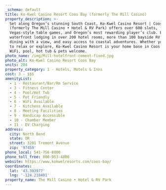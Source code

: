 ```yaml
---
_schema: default
title: Ko-Kwel Casino Resort Coos Bay (formerly The Mill Casino)
property_description: >-
  Set along Oregon’s stunning South Coast, Ko-Kwel Casino Resort | Coos Bay
  (formerly The Mill Casino • Hotel & RV Park) offers over 600 slots,
  Vegas-style table games, and Oregon’s most rewarding player’s club. Enjoy
  waterfront lodging in over 200 hotel rooms, more than 100 bayside RV sites,
  dining with a view, and easy access to coastal adventures. Whether you’re here
  to relax or explore, Ko-Kwel Casino Resort is your home base in Coos Bay. Free
  WiFi, pool, hot tub & pets welcome.
photo_name: /img/Mill-hotelfront-cement-fixed.jpg
photo_alt: Ko-Kwel Casino Resort Coos Bay
units: 204
property_category: 1 - Hotels, Motels & Inns
cost: 3 - $$$
amenityList:
  - 1 - Restaurant/Bar/Rm Service
  - 3 - Fitness Center
  - 4 - Pool/Hot Tub
  - 5 - Pet Friendly
  - 6 - WiFi Available
  - 7 - Kitchens Available
  - 8 - Meeting Facilities
  - 9 - Handicap Accessible
  - 10 - Chamber Member
  - 11 - EV Charging
address:
  city: North Bend
  state: OR
  street: 3201 Tremont Avenue
  zip: '97459'
phone_local: 541-756-8800
phone_toll_free: 800-953-4800
website: https://www.kokwelresorts.com/coos-bay/
coordinates:
  lat: '43.393977'
  lng: '-124.218401'
property_name: The Mill Casino • Hotel & RV Park
---
```

